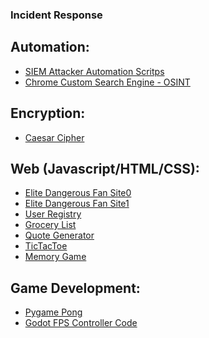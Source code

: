 ### Incident Response

## Automation:
- [SIEM Attacker Automation Scritps](https://github.com/ionicr1/HomeLab_VerifyScripts)
- [Chrome Custom Search Engine - OSINT](https://github.com/ionicr1/Custom-Search-Engines-Chrome---OSINT/blob/main/SearchEngines.json)

## Encryption:
- [Caesar Cipher](https://github.com/ionicr1/Kattis/blob/main/caesar.py)

## Web (Javascript/HTML/CSS):
- [Elite Dangerous Fan Site0](https://github.com/ionicr1/eliteDangerousFanSite0)
- [Elite Dangerous Fan Site1](https://github.com/ionicr1/eliteDangerousFanSite1)
- [User Registry](https://github.com/ionicr1/userRegistryJS)
- [Grocery List](https://github.com/ionicr1/groceryListJS)
- [Quote Generator](https://github.com/ionicr1/ExceptionalQuotesJS)
- [TicTacToe](https://github.com/ionicr1/ticTacToeJS)
- [Memory Game](https://github.com/ionicr1/MemoryGameJS)

## Game Development:
- [Pygame Pong](https://github.com/ionicr1/PygamePong/blob/main/Pong.py)
- [Godot FPS Controller Code](https://github.com/ionicr1/Godot/blob/main/FPSControllerBasic.gd)

<!--
**ionicr1/ionicr1** is a ✨ _special_ ✨ repository because its `README.md` (this file) appears on your GitHub profile.

Here are some ideas to get you started:

- 🔭 I’m currently working on ...
- 🌱 I’m currently learning ...
- 👯 I’m looking to collaborate on ...
- 🤔 I’m looking for help with ...
- 💬 Ask me about ...
- 📫 How to reach me: ...
- 😄 Pronouns: ...
- ⚡ Fun fact: ...
-->

